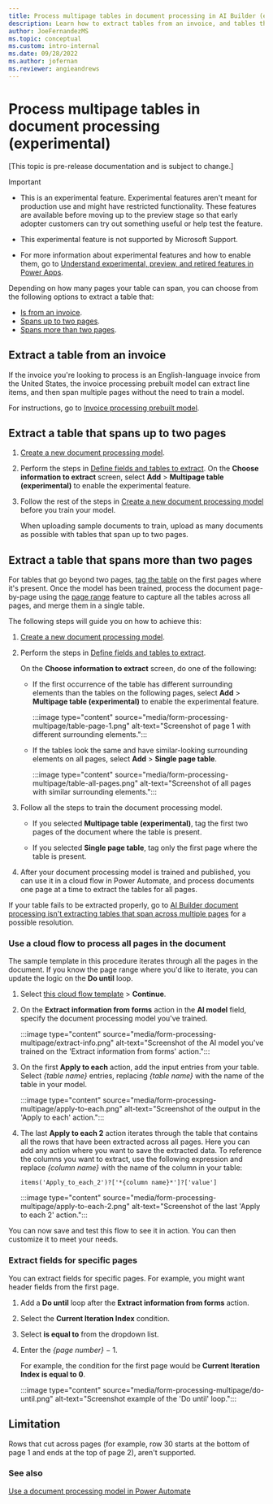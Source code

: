 ```yaml
---
title: Process multipage tables in document processing in AI Builder (experimental)
description: Learn how to extract tables from an invoice, and tables that span fewer or greater than two pages in AI Builder.
author: JoeFernandezMS
ms.topic: conceptual
ms.custom: intro-internal
ms.date: 09/28/2022
ms.author: jofernan
ms.reviewer: angieandrews
---
```


# Process multipage tables in document processing (experimental)

[This topic is pre-release documentation and is subject to change.]

> [!IMPORTANT]
> - This is an experimental feature. Experimental features aren't meant for production use and might have restricted functionality. These features are available before moving up to the preview stage so that early adopter customers can try out something useful or help test the feature.
>
> - This experimental feature is not supported by Microsoft Support.
> 
> - For more information about experimental features and how to enable them, go to [Understand experimental, preview, and retired features in Power Apps](/powerapps/maker/canvas-apps/working-with-experimental-preview).

Depending on how many pages your table can span, you can choose from the following options to extract a table that:

- [Is from an invoice](#extract-a-table-from-an-invoice).
- [Spans up to two pages](#extract-a-table-that-spans-up-to-two-pages).
- [Spans more than two pages](#extract-a-table-that-spans-more-than-two-pages).

## Extract a table from an invoice

If the invoice you're looking to process is an English-language invoice from the United States, the invoice processing prebuilt model can extract line items, and then span multiple pages without the need to train a model.

For instructions, go to [Invoice processing prebuilt model](prebuilt-invoice-processing.md).

## Extract a table that spans up to two pages

1. [Create a new document processing model](create-form-processing-model.md).

1. Perform the steps in [Define fields and tables to extract](create-form-processing-model.md#define-information-to-extract). On the **Choose information to extract** screen, select **Add** > **Multipage table (experimental)** to enable the experimental feature.

1. Follow the rest of the steps in [Create a new document processing model](create-form-processing-model.md) before you train your model.

    When uploading sample documents to train, upload as many documents as possible with tables that span up to two pages.

## Extract a table that spans more than two pages

For tables that go beyond two pages, [tag the table](create-form-processing-model.md#tag-documents) on the first pages where it's present. Once the model has been trained, process the document page-by-page using the [page range](form-processing-model-in-flow.md#page-range) feature to capture all the tables across all pages, and merge them in a single table.

The following steps will guide you on how to achieve this:

1. [Create a new document processing model](create-form-processing-model.md).

1. Perform the steps in [Define fields and tables to extract](create-form-processing-model.md#define-information-to-extract).

    On the **Choose information to extract** screen, do one of the following:

    - If the first occurrence of the table has different surrounding elements than the tables on the following pages, select **Add** > **Multipage table (experimental)** to enable the experimental feature.

        :::image type="content" source="media/form-processing-multipage/table-page-1.png" alt-text="Screenshot of page 1 with different surrounding elements.":::

    - If the tables look the same and have similar-looking surrounding elements on all pages, select **Add** > **Single page table**.

        :::image type="content" source="media/form-processing-multipage/table-all-pages.png" alt-text="Screenshot of all pages with similar surrounding elements.":::

1. Follow all the steps to train the document processing model.

    - If you selected **Multipage table (experimental)**, tag the first two pages of the document where the table is present. 

    - If you selected **Single page table**, tag only the first page where the table is present.

1. After your document processing model is trained and published, you can use it in a cloud flow in Power Automate, and process documents one page at a time to extract the tables for all pages.
 
If your table fails to be extracted properly, go to [AI Builder document processing isn't extracting tables that span across multiple pages](/troubleshoot/power-platform/ai-builder/aibuilder-form-processing-is-not-extracting-tables-that-span-across-multiple-pages) for a possible resolution.

### Use a cloud flow to process all pages in the document

The sample template in this procedure iterates through all the pages in the document. If you know the page range where you'd like to iterate, you can update the logic on the **Do until** loop.

1. Select [this cloud flow template](https://flow.microsoft.com/en-us/galleries/public/templates/59284c1735b745dda07032720f31de47) > **Continue**.

1. On the **Extract information from forms** action in the **AI model** field, specify the document processing model you've trained.

    :::image type="content" source="media/form-processing-multipage/extract-info.png" alt-text="Screenshot of the AI model you've trained on the 'Extract information from forms' action.":::

1. On the first **Apply to each** action, add the input entries from your table. Select *{table name}* entries, replacing *{table name}* with the name of the table in your model.

    :::image type="content" source="media/form-processing-multipage/apply-to-each.png" alt-text="Screenshot of the output in the 'Apply to each' action.":::

1. The last **Apply to each 2** action iterates through the table that contains all the rows that have been extracted across all pages. Here you can add any action where you want to save the extracted data. To reference the columns you want to extract, use the following expression and replace *{column name}* with the name of the column in your table:

    `items('Apply_to_each_2')?['*{column name}*']?['value']`

    :::image type="content" source="media/form-processing-multipage/apply-to-each-2.png" alt-text="Screenshot of the last 'Apply to each 2' action.":::

You can now save and test this flow to see it in action. You can then customize it to meet your needs.

### Extract fields for specific pages

You can extract fields for specific pages. For example, you might want header fields from the first page.

1. Add a **Do until** loop after the **Extract information from forms** action.

1. Select the **Current Iteration Index** condition.

1. Select **is equal to** from the dropdown list.

1. Enter the *{page number}* &minus; 1.

   For example, the condition for the first page would be **Current Iteration Index is equal to 0**.

   :::image type="content" source="media/form-processing-multipage/do-until.png" alt-text="Screenshot example of the 'Do until' loop.":::

## Limitation

Rows that cut across pages (for example, row 30 starts at the bottom of page 1 and ends at the top of page 2), aren't supported.

### See also

[Use a document processing model in Power Automate](form-processing-model-in-flow.md)
